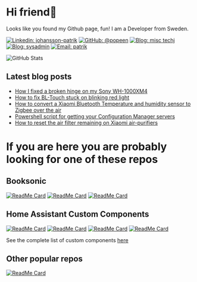 

# Hi friend👋


Looks like you found my Github page, fun! I am a Developer from Sweden.

[![Linkedin: johansson-patrik](https://img.shields.io/badge/-Patrik%20Johansson-blue?style=flat-square&logo=Linkedin&logoColor=white&link=https://www.linkedin.com/in/johansson-patrik/)](https://www.linkedin.com/in/johansson-patrik/)
[![GitHub: @popeen](https://img.shields.io/github/followers/popeen?label=follow&style=social)](https://github.com/popeen)
[![Blog: misc techj](https://img.shields.io/badge/Blog-Misc_Tech-00d084)](https://popeen.com)
[![Blog: sysadmin](https://img.shields.io/badge/Blog-Dev-012456)](https://scriptingnerd.com)
[![Email: patrik](https://img.shields.io/badge/Email-Patrik-red)](mailto:github@popeen.com)

![GitHub Stats](https://github-readme-stats.vercel.app/api?username=popeen&show_icons=true)
<!-- ![GitHub Stats](https://github-readme-streak-stats.herokuapp.com/?user=popeen)-->

## Latest blog posts
<!-- BLOG-POST-LIST:START -->
- [How I fixed a broken hinge on my  Sony WH-1000XM4](https://popeen.com/2024/03/23/how-i-fixed-a-broken-hinge-on-my-sony-wh-1000xm4/)
- [How to fix BL-Touch stuck on blinking red light](https://popeen.com/2024/02/06/fix-bl-touch-stuck-on-blinking-red-light/)
- [How to convert a Xiaomi Bluetooth Temperature and humidity sensor to Zigbee over the air](https://popeen.com/2024/01/30/how-to-convert-a-xiaomi-bluetooth-temperature-and-humidity-sensor-to-zigbee-over-the-air/)
- [Powershell script for getting your Configuration Manager servers](https://scriptingnerd.com/2024/01/29/powershell-script-for-getting-your-configuration-manager-servers/)
- [How to reset the air filter remaining on Xiaomi air-purifiers](https://popeen.com/2024/01/23/how-to-reset-the-air-filter-remaining-on-xiaomi-air-purifiers/)
<!-- BLOG-POST-LIST:END -->

# If you are here you are probably looking for one of these repos
## Booksonic

[![ReadMe Card](https://github-readme-stats.vercel.app/api/pin/?username=popeen&repo=Booksonic-App)](https://github.com/popeen/Booksonic-App)
[![ReadMe Card](https://github-readme-stats.vercel.app/api/pin/?username=popeen&repo=Booksonic-Air)](https://github.com/popeen/Booksonic-Air)
[![ReadMe Card](https://github-readme-stats.vercel.app/api/pin/?username=popeen&repo=Booksonic-ControlPanelForWindows)](https://github.com/popeen/Booksonic-ControlPanelForWindows)


## Home Assistant Custom Components
[![ReadMe Card](https://github-readme-stats.vercel.app/api/pin/?username=popeen&repo=Home-Assistant-Custom-Component-TCL-Remote)](https://github.com/popeen/Home-Assistant-Custom-Component-TCL-Remote)
[![ReadMe Card](https://github-readme-stats.vercel.app/api/pin/?username=popeen&repo=Home-Assistant-Custom-Component-Temperatur-Nu)](https://github.com/popeen/Home-Assistant-Custom-Component-Temperatur-Nu)
[![ReadMe Card](https://github-readme-stats.vercel.app/api/pin/?username=popeen&repo=Home-Assistant-Custom-Component-MotalaVattenAvfall)](https://github.com/popeen/Home-Assistant-Custom-Component-MotalaVattenAvfall)
[![ReadMe Card](https://github-readme-stats.vercel.app/api/pin/?username=popeen&repo=Home-Assistant-Custom-Component-Hemglass)](https://github.com/popeen/Home-Assistant-Custom-Component-Hemglass)

See the complete list of custom components [here](https://github.com/search?q=owner%3Apopeen+custom+component&type=repositories)

## Other popular repos
[![ReadMe Card](https://github-readme-stats.vercel.app/api/pin/?username=popeen&repo=Classic-Volume-Mixer)](https://github.com/popeen/Classic-Volume-Mixer)


